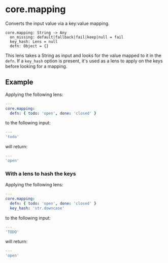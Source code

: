 # core.mapping

Converts the input value via a key:value mapping.

```
core.mapping: String -> Any
  on_missing: default|fallback|fail|keep|null = fail
  key_hash: Lens = null
  defn: Object = {}
```

This lens takes a String as input and looks for the
value mapped to it in the `defn`. If a `key_hash`
option is present, it's used as a lens to apply on
the keys before looking for a mapping.

## Example

Applying the following lens:

```yaml
---
core.mapping:
  defn: { todo: 'open', done: 'closed' }
```

to the following input:

```yaml
---
'todo'
```

will return:

```yaml
---
'open'
```

### With a lens to hash the keys


Applying the following lens:

```yaml
---
core.mapping:
  defn: { todo: 'open', done: 'closed' }
  key_hash: 'str.downcase'
```

to the following input:

```yaml
---
'TODO'
```

will return:

```yaml
---
'open'
```
